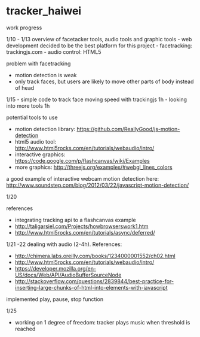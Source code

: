 # tracker_haiwei

work progress

1/10 - 1/13	overview of facetacker tools, audio tools and graphic tools
	- web development decided to be the best platform for this project
	- facetracking: trackingjs.com
	- audio control: HTML5 <audio> element

problem with facetracking
- motion detection is weak
- only track faces, but users are likely to move other parts of body instead of head

1/15
    - simple code to track face moving speed with trackingjs 1h
    - looking into more tools 1h

potential tools to use
- motion detection library: https://github.com/ReallyGood/js-motion-detection
- html5 audio tool: http://www.html5rocks.com/en/tutorials/webaudio/intro/
- interactive graphics: https://code.google.com/p/flashcanvas/wiki/Examples
- more graphics: http://threejs.org/examples/#webgl_lines_colors

a good example of interactive webcam motion detection here:
http://www.soundstep.com/blog/2012/03/22/javascript-motion-detection/


1/20

references
 - integrating tracking api to a flashcanvas example
 - http://taligarsiel.com/Projects/howbrowserswork1.htm
 - http://www.html5rocks.com/en/tutorials/async/deferred/

1/21 -22
dealing with audio (2-4h). References:
 - http://chimera.labs.oreilly.com/books/1234000001552/ch02.html
 - http://www.html5rocks.com/en/tutorials/webaudio/intro/
 - https://developer.mozilla.org/en-US/docs/Web/API/AudioBufferSourceNode
 - http://stackoverflow.com/questions/2839844/best-practice-for-inserting-large-chunks-of-html-into-elements-with-javascript 

implemented play, pause, stop function

1/25 
- working on 1 degree of freedom: tracker plays music when threshold is reached


